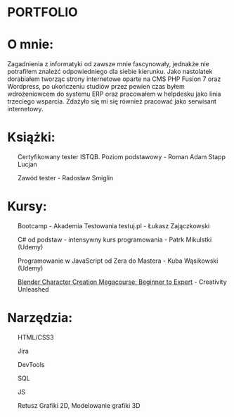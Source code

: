 # PORTFOLIO

<h1>O mnie:</h1>

Zagadnienia z informatyki od zawsze mnie fascynowały, jednakże nie potrafiłem znaleźć odpowiedniego dla siebie kierunku. Jako nastolatek dorabiałem tworząc strony internetowe oparte na CMS PHP Fusion 7 oraz Wordpress, po ukończeniu studiów przez pewien czas byłem wdrożeniowcem do systemu ERP oraz pracowałem w helpdesku jako linia trzeciego wsparcia. Zdażyło się mi się również pracować jako serwisant internetowy.

<h1>Książki:</h1>

<ol>Certyfikowany tester ISTQB. Poziom podstawowy - Roman Adam Stapp Lucjan </ol>
<ol>Zawód tester - Radosław Smiglin</ol>

<h1>Kursy:</h1>

<ol>Bootcamp - Akademia Testowania testuj.pl - Łukasz Zajączkowski</ol>
<ol>C# od podstaw - intensywny kurs programowania - Patrk Mikulstki (Udemy)</ol>
<ol>Programowanie w JavaScript od Zera do Mastera - Kuba Wąsikowski (Udemy)</ol>
<ol><a href="https://www.udemy.com/course/blender-character-creation-megacourse-beginner-to-expert">Blender Character Creation Megacourse: Beginner to Expert</a> - Creativity Unleashed</ol>

<h1>Narzędzia:</h1>

<ol>HTML/CSS3</ol>
<ol>Jira</ol>
<ol>DevTools</ol>
<ol>SQL</ol>
<ol>JS</ol>
<ol>Retusz Grafiki 2D, Modelowanie grafiki 3D</ol>
